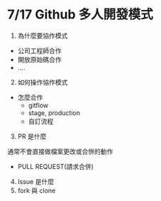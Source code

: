 # 7/17 Github 多人開發模式

1.  為什麼要協作模式

- 公司工程師合作
- 開放原始碼合作
- ....

2.  如何操作協作模式

- 怎麼合作
  - gitflow
  - stage, production
  - 自訂流程

3.  PR 是什麼

通常不會直接做檔案更改或合併的動作

- PULL REQUEST(請求合併)

4.  Issue 是什麼
5.  fork 與 clone
